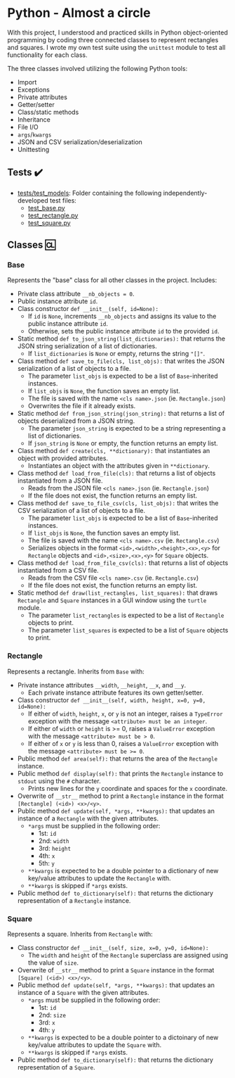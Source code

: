 # Python - Almost a circle
With this project, I understood and practiced skills in Python object-oriented programming by coding three connected classes to represent rectangles and squares. I wrote my own test suite using the `unittest` module to test all functionality for each class.

The three classes involved utilizing the following Python tools:
* Import
* Exceptions
* Private attributes
* Getter/setter
* Class/static methods
* Inheritance
* File I/O
* `args`/`kwargs`
* JSON and CSV serialization/deserialization
* Unittesting

## Tests :heavy_check_mark:

* [tests/test_models](./tests/test_models): Folder containing the following independently-developed test files:
  * [test_base.py](./tests/test_models/test_base.py)
  * [test_rectangle.py](./tests/test_models/test_rectangle.py)
  * [test_square.py](./tests/test_models/test_square.py)

## Classes :cl:

### Base
Represents the "base" class for all other classes in the project. Includes:

* Private class attribute `__nb_objects = 0`.
* Public instance attribute `id`.
* Class constructor `def __init__(self, id=None):`
  * If `id` is `None`, increments `__nb_objects` and assigns its value to the public instance attribute `id`.
  * Otherwise, sets the public instance attribute `id` to the provided `id`.
* Static method `def to_json_string(list_dictionaries):` that returns the JSON string serialization of a list of dictionaries.
  * If `list_dictionaries` is `None` or empty, returns the string `"[]"`.
* Class method `def save_to_file(cls, list_objs):` that writes the JSON serialization of a list of objects to a file.
  * The parameter `list_objs` is expected to be a list of `Base`-inherited instances.
  * If `list_objs` is `None`, the function saves an empty list.
  * The file is saved with the name `<cls name>.json` (ie. `Rectangle.json`)
  * Overwrites the file if it already exists.
* Static method `def from_json_string(json_string):` that returns a list of objects deserialized from a JSON string.
  * The parameter `json_string` is expected to be a string representing a list of dictionaries.
  * If `json_string` is `None` or empty, the function returns an empty list.
* Class method `def create(cls, **dictionary):` that instantiates an object with provided attributes.
  * Instantiates an object with the attributes given in `**dictionary`.
* Class method `def load_from_file(cls):` that returns a list of objects instantiated from a JSON file.
  * Reads from the JSON file `<cls name>.json` (ie. `Rectangle.json`)
  * If the file does not exist, the function returns an empty list.
* Class method `def save_to_file_csv(cls, list_objs):` that writes the CSV serialization of a list of objects to a file.
  * The parameter `list_objs` is expected to be a list of `Base`-inherited instances.
  * If `list_objs` is `None`, the function saves an empty list.
  * The file is saved with the name `<cls name>.csv` (ie. `Rectangle.csv`)
  * Serializes objects in the format `<id>,<width>,<height>,<x>,<y>` for `Rectangle` objects and `<id>,<size>,<x>,<y>` for `Square` objects.
* Class method `def load_from_file_csv(cls):` that returns a list of objects instantiated from a CSV file.
  * Reads from the CSV file `<cls name>.csv` (ie. `Rectangle.csv`)
  * If the file does not exist, the function returns an empty list.
* Static method `def draw(list_rectangles, list_squares):` that draws `Rectangle` and `Square` instances in a GUI window using the `turtle` module.
  * The parameter `list_rectangles` is expected to be a list of `Rectangle` objects to print.
  * The parameter `list_squares` is expected to be a list of `Square` objects to print.

### Rectangle

Represents a rectangle. Inherits from `Base` with:

* Private instance attributes `__width`, `__height`, `__x`, and `__y`.
  * Each private instance attribute features its own getter/setter.
* Class constructor `def __init__(self, width, height, x=0, y=0, id=None):`
  * If either of `width`, `height`, `x`, or `y` is not an integer, raises a `TypeError` exception with the message `<attribute> must be an integer`.
  * If either of `width` or `height` is >= 0, raises a `ValueError` exception with the message `<attribute> must be > 0`.
  * If either of `x` or `y` is less than 0, raises a `ValueError` exception with the message `<attribute> must be >= 0`.
* Public method `def area(self):` that returns the area of the `Rectangle` instance.
* Public method `def display(self):` that prints the `Rectangle` instance to `stdout` using the `#` character.
  * Prints new lines for the `y` coordinate and spaces for the `x` coordinate.
* Overwrite of `__str__` method to print a `Rectangle` instance in the format `[Rectangle] (<id>) <x>/<y>`.
* Public method `def update(self, *args, **kwargs):` that updates an instance of a `Rectangle` with the given attributes.
  * `*args` must be supplied in the following order:
    * 1st: `id`
    * 2nd: `width`
    * 3rd: `height`
    * 4th: `x`
    * 5th: `y`
  * `**kwargs` is expected to be a double pointer to a dictionary of new key/value attributes to update the `Rectangle` with.
  * `**kwargs` is skipped if `*args` exists.
* Public method `def to_dictionary(self):` that returns the dictionary representation of a `Rectangle` instance.

### Square

Represents a square. Inherits from `Rectangle` with:

* Class constructor `def __init__(self, size, x=0, y=0, id=None):`
  * The `width` and `height` of the `Rectangle` superclass are assigned using the value of `size`.
* Overwrite of `__str__` method to print a `Square` instance in the format `[Square] (<id>) <x>/<y>`.
* Public method `def update(self, *args, **kwargs):` that updates an instance of a `Square` with the given attributes.
  * `*args` must be supplied in the following order:
    * 1st: `id`
    * 2nd: `size`
    * 3rd: `x`
    * 4th: `y`
  * `**kwargs` is expected to be a double pointer to a dictoinary of new key/value attributes to update the `Square` with.
  * `**kwargs` is skipped if `*args` exists.
* Public method `def to_dictionary(self):` that returns the dictionary representation of a `Square`.
